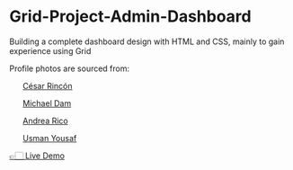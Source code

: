 # Grid-Project-Admin-Dashboard

<p>Building a complete dashboard design with HTML and CSS, mainly to gain experience using Grid</p>
<p>Profile photos are sourced from:</p>
<ul><a href='https://unsplash.com/photos/XHVpWcr5grQ'>César Rincón</a></p>   </ul>
<ul><a href='https://unsplash.com/photos/mEZ3PoFGs_k'>Michael Dam</a></ul>
<ul><a href='https://unsplash.com/photos/yHhtT7-A1Xg'>Andrea Rico</a></ul>
<ul><a href='https://unsplash.com/photos/q2q5CdLuWnI'>Usman Yousaf</a></ul>

<a href='https://xyzuka.github.io/Grid-Project-Admin-Dashboard/'>👉🏻 Live Demo</a>
